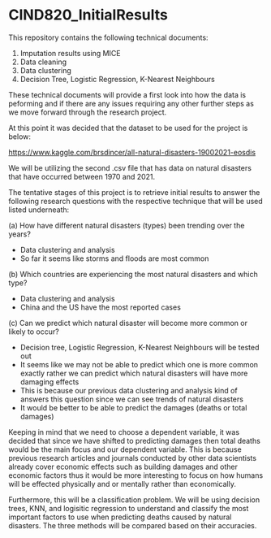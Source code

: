 # CIND820_InitialResults

This repository contains the following technical documents:

1. Imputation results using MICE
2. Data cleaning 
3. Data clustering
4. Decision Tree, Logistic Regression, K-Nearest Neighbours 

These technical documents will provide a first look into how the data is peforming and if there are any issues requiring any other further steps as we move forward through the research project. 

At this point it was decided that the dataset to be used for the project is below:

https://www.kaggle.com/brsdincer/all-natural-disasters-19002021-eosdis

We will be utilizing the second .csv file that has data on natural disasters that have occurred between 1970 and 2021. 

The tentative stages of this project is to retrieve initial results to answer the following research questions with the respective technique that will be used listed underneath:

(a) How have different natural disasters (types) been trending over the years? 
  - Data clustering and analysis 
  - So far it seems like storms and floods are most common


(b) Which countries are experiencing the most natural disasters and which type?
  - Data clustering and analysis 
  - China and the US have the most reported cases 


(c) Can we predict which natural disaster will become more common or likely to occur? 
  - Decision tree, Logistic Regression, K-Nearest Neighbours will be tested out 
  - It seems like we may not be able to predict which one is more common exactly rather we can predict which natural disasters will have more damaging effects
  - This is because our previous data clustering and analysis kind of answers this question since we can see trends of natural disasters 
  - It would be better to be able to predict the damages (deaths or total damages) 

Keeping in mind that we need to choose a dependent variable, it was decided that since we have shifted to predicting damages then total deaths would be the main focus and our dependent variable. This is because previous research articles and journals conducted by other data scientists already cover economic effects such as building damages and other economic factors thus it would be more interesting to focus on how humans will be effected physically and or mentally rather than economically. 

Furthermore, this will be a classification problem. We will be using decision trees, KNN, and logisitic regression to understand and classify the most important factors to use when predicting deaths caused by natural disasters. The three methods will be compared based on their accuracies.
